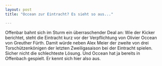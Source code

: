 ```yaml
---
layout: post
title: "Occean zur Eintracht? Es sieht so aus..."

---
```


Offenbar bahnt sich im Sturm ein überraschender Deal an: Wie der Kicker berichtet, steht die Eintracht kurz vor der Verpflichtung von Olivier Occean von Greuther Fürth. Damit würde neben Alex Meier der zweite von drei Torschützenkönigen der letzten Zweiligasaison bei der Eintracht spielen. Sicher nicht die schlechteste Lösung. Und Occean hat ja bereits in Offenbach gespielt. Er kennt sich hier also aus.


